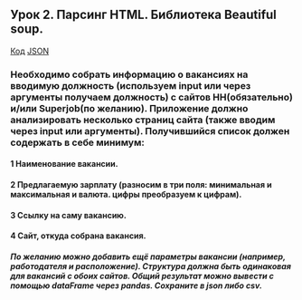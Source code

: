 ## Урок 2. Парсинг HTML. Библиотека Beautiful soup.

[Код](https://github.com/StandinNeon/GeekBrains-DataEngineering/blob/ParsingScrapy/Homework/Lesson%202/code%201.py)
[JSON](https://github.com/StandinNeon/GeekBrains-DataEngineering/blob/ParsingScrapy/Homework/Lesson%202/hhru.json)

### Необходимо собрать информацию о вакансиях на вводимую должность (используем input или через аргументы получаем должность) с сайтов HH(обязательно) и/или Superjob(по желанию). Приложение должно анализировать несколько страниц сайта (также вводим через input или аргументы). Получившийся список должен содержать в себе минимум:
#### 1 Наименование вакансии.
#### 2 Предлагаемую зарплату (разносим в три поля: минимальная и максимальная и валюта. цифры преобразуем к цифрам).
#### 3 Ссылку на саму вакансию.
#### 4 Сайт, откуда собрана вакансия.
##### По желанию можно добавить ещё параметры вакансии (например, работодателя и расположение). Структура должна быть одинаковая для вакансий с обоих сайтов. Общий результат можно вывести с помощью dataFrame через pandas. Сохраните в json либо csv.
